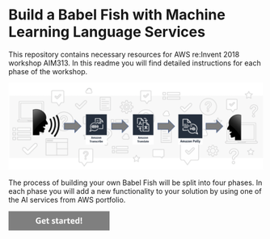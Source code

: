 # Build a Babel Fish with Machine Learning Language Services

This repository contains necessary resources for AWS re:Invent 2018 workshop AIM313. In this readme you will find detailed instructions for each phase of the workshop.

<img src="img/flow.png" />

The process of building your own Babel Fish will be split into four phases. In each phase you will add a new functionality to your solution by using one of the AI services from AWS portfolio.

<a href="./guide/phase0"><img src="/img/button-get-started.png" width="200"></a>

